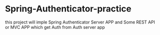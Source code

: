 # Spring-Authenticator-practice
this project will imple Spring Authenticator Server APP and Some REST API or MVC APP which get Auth from Auth server app
